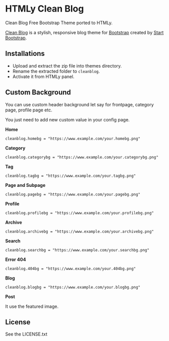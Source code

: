 # HTMLy Clean Blog

Clean Blog Free Bootstrap Theme ported to HTMLy.

[Clean Blog](http://startbootstrap.com/template-overviews/clean-blog/) is a stylish, responsive blog theme for [Bootstrap](http://getbootstrap.com/) created by [Start Bootstrap](http://startbootstrap.com/).

## Installations 
 -  Upload and extract the zip file into themes directory.
 -  Rename the extracted folder to `cleanblog`.
 -  Activate it from HTMLy panel.
 
## Custom Background

You can use custom header background let say for frontpage, category page, profile page etc. 

You just need to add new custom value in your config page. 

**Home**
```
cleanblog.homebg = "https://www.example.com/your.homebg.png"
```

**Category**
```
cleanblog.categorybg = "https://www.example.com/your.categorybg.png"
```

**Tag**
```
cleanblog.tagbg = "https://www.example.com/your.tagbg.png"
```

**Page and Subpage**
```
cleanblog.pagebg = "https://www.example.com/your.pagebg.png"
```

**Profile**
```
cleanblog.profilebg = "https://www.example.com/your.profilebg.png"
```

**Archive**
```
cleanblog.archivebg = "https://www.example.com/your.archivebg.png"
```

**Search**
```
cleanblog.searchbg = "https://www.example.com/your.searchbg.png"
```

**Error 404**
```
cleanblog.404bg = "https://www.example.com/your.404bg.png"
```

**Blog**
```
cleanblog.blogbg = "https://www.example.com/your.blogbg.png"
```

**Post**

It use the featured image.

## License

See the LICENSE.txt
